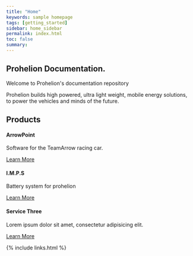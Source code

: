 ```yaml
---
title: "Home"
keywords: sample homepage
tags: [getting_started]
sidebar: home_sidebar
permalink: index.html
toc: false
summary: 
---
```


## Prohelion Documentation.

Welcome to Prohelion's documentation repository

Prohelion builds high powered, ultra light weight, mobile energy solutions, to power the vehicles and minds of the future.

<div class="row">
        <div class="col-lg-12">
            <h2 class="page-header">Products</h2>
        </div>
        <div class="col-md-4 col-sm-6">
            <div class="panel panel-default text-center">
                <div class="panel-heading">
                    <span class="fa-stack fa-5x">
                          <i class="fa fa-circle fa-stack-2x text-primary"></i>
                          <i class="fa fa-car fa-stack-1x fa-inverse"></i>
                    </span>
                </div>
                <div class="panel-body">
                    <h4>ArrowPoint</h4>
                    <p>Software for the TeamArrow racing car.</p>
                    <a href="ArrowAndroid_Overview.html" class="btn btn-primary">Learn More</a>
                </div>
            </div>
        </div>
        <div class="col-md-4 col-sm-6">
            <div class="panel panel-default text-center">
                <div class="panel-heading">
                    <span class="fa-stack fa-5x">
                          <i class="fa fa-circle fa-stack-2x text-primary"></i>
                          <i class="fa fa-battery-three-quarters fa-stack-1x fa-inverse"></i>
                    </span>
                </div>
                <div class="panel-body">
                    <h4>I.M.P.S</h4>
                    <p>Battery system for prohelion</p>
                    <a href="#" class="btn btn-primary">Learn More</a>
                </div>
            </div>
        </div>
        <div class="col-md-4 col-sm-6">
            <div class="panel panel-default text-center">
                <div class="panel-heading">
                    <span class="fa-stack fa-5x">
                          <i class="fa fa-circle fa-stack-2x text-primary"></i>
                          <i class="fa fa-support fa-stack-1x fa-inverse"></i>
                    </span>
                </div>
                <div class="panel-body">
                    <h4>Service Three</h4>
                    <p>Lorem ipsum dolor sit amet, consectetur adipisicing elit.</p>
                    <a href="#" class="btn btn-primary">Learn More</a>
                </div>
            </div>
        </div>
    </div>


{% include links.html %}
